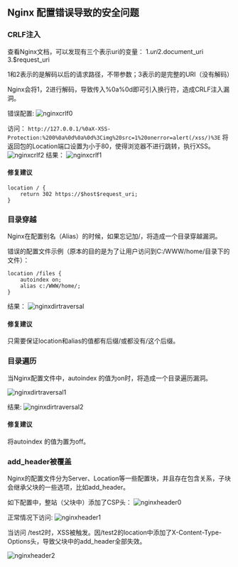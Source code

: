 ## Nginx 配置错误导致的安全问题

### CRLF注入

查看Nginx文档，可以发现有三个表示uri的变量：
1.$uri
2.$document_uri
3.$request_uri

1和2表示的是解码以后的请求路径，不带参数；3表示的是完整的URI（没有解码）

Nginx会将1，2进行解码，导致传入%0a%0d即可引入换行符，造成CRLF注入漏洞。

错误配置:
![nginxcrlf0](./pic/nginxcrlf0.png)

访问：
`http://127.0.0.1/%0aX-XSS-Protection:%200%0a%0d%0a%0d%3Cimg%20src=1%20onerror=alert(/xss/)%3E`
将返回包的Location端口设置为小于80，使得浏览器不进行跳转，执行XSS。
![nginxcrlf2](./pic/nginxcrlf2.png)
结果：
![nginxcrlf1](./pic/nginxcrlf1.png)


#### 修复建议

```
location / {
    return 302 https://$host$request_uri;
}
```

### 目录穿越

Nginx在配置别名（Alias）的时候，如果忘记加/，将造成一个目录穿越漏洞。

错误的配置文件示例（原本的目的是为了让用户访问到C:/WWW/home/目录下的文件）：
```
location /files {
	autoindex on;
	alias c:/WWW/home/;
}
```

结果：
![nginxdirtraversal](./pic/nginxdirthrough.png)

#### 修复建议
只需要保证location和alias的值都有后缀/或都没有/这个后缀。

### 目录遍历

当Nginx配置文件中，autoindex 的值为on时，将造成一个目录遍历漏洞。

![nginxdirtraversal1](./pic/nginxdirtraversal1.png)

结果:
![nginxdirtraversal2](./pic/nginxdirtraversal2.png)


#### 修复建议
将autoindex 的值为置为off。

### add_header被覆盖

Nginx的配置文件分为Server、Location等一些配置块，并且存在包含关系，子块会继承父块的一些选项，比如add_header。

如下配置中，整站（父块中）添加了CSP头：
![nginxheader0](./pic/nginxheader0.png)


正常情况下访问:
![nginxheader1](./pic/nginxheader1.png)

当访问 /test2时，XSS被触发。因/test2的location中添加了X-Content-Type-Options头，导致父块中的add_header全部失效。

![nginxheader2](./pic/nginxheader2.png)
